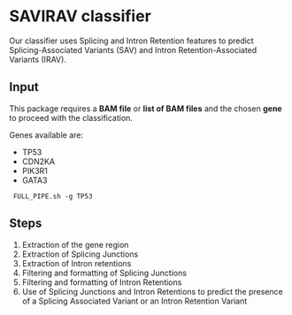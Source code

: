 # SAVIRAV classifier
Our classifier uses Splicing and Intron Retention features to predict Splicing-Associated Variants (SAV) and Intron Retention-Associated Variants (IRAV).

## Input
This package requires a **BAM file** or **list of BAM files** and the chosen **gene** to proceed with the classification.

Genes available are:

*  TP53
* CDN2KA
* PIK3R1
* GATA3

````
 FULL_PIPE.sh -g TP53
````

## Steps

1. Extraction of the gene region
2. Extraction of Splicing Junctions 
3. Extraction of Intron retentions
4. Filtering and formatting of Splicing Junctions
5. Filtering and formatting of Intron Retentions
6. Use of Splicing Junctions and Intron Retentions to predict the presence of a Splicing Associated Variant or an Intron Retention Variant
